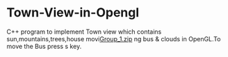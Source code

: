 # Town-View-in-Opengl
C++ program to implement Town view which contains sun,mountains,trees,house movi[Group_1.zip](https://github.com/Bhagyashree0806/Town-View-in-Opengl/files/6575079/Group_1.zip)
ng bus & clouds in OpenGL.To move the Bus press s key.
